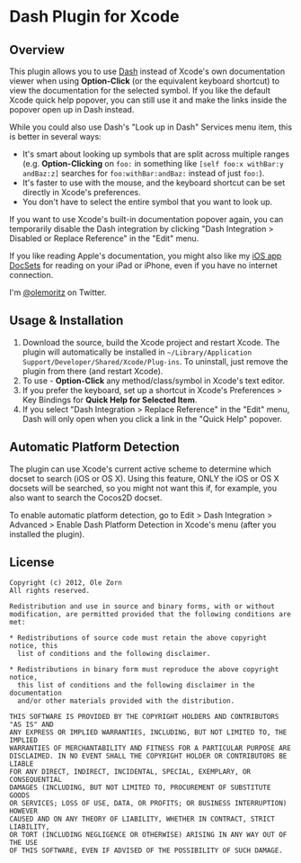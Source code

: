 # Dash Plugin for Xcode

## Overview

This plugin allows you to use [Dash](http://kapeli.com/dash/) instead of Xcode's own documentation viewer when using **Option-Click** (or the equivalent keyboard shortcut) to view the documentation for the selected symbol. If you like the default Xcode quick help popover, you can still use it and make the links inside the popover open up in Dash instead.

While you could also use Dash's "Look up in Dash" Services menu item, this is better in several ways:

* It's smart about looking up symbols that are split across multiple ranges (e.g. **Option-Clicking** on `foo:` in something like `[self foo:x withBar:y andBaz:z]` searches for `foo:withBar:andBaz:` instead of just `foo:`).
* It's faster to use with the mouse, and the keyboard shortcut can be set directly in Xcode's preferences.
* You don't have to select the entire symbol that you want to look up.

If you want to use Xcode's built-in documentation popover again, you can temporarily disable the Dash integration by clicking "Dash Integration > Disabled or Replace Reference" in the "Edit" menu.

If you like reading Apple's documentation, you might also like my [iOS app DocSets](https://github.com/omz/DocSets-for-iOS) for reading on your iPad or iPhone, even if you have no internet connection.

I'm [@olemoritz](http://twitter.com/olemoritz) on Twitter.

## Usage & Installation

1. Download the source, build the Xcode project and restart Xcode. The plugin will automatically be installed in `~/Library/Application Support/Developer/Shared/Xcode/Plug-ins`. To uninstall, just remove the plugin from there (and restart Xcode).
2. To use - **Option-Click** any method/class/symbol in Xcode's text editor. 
3. If you prefer the keyboard, set up a shortcut in Xcode's Preferences > Key Bindings for **Quick Help for Selected Item**.
4. If you select "Dash Integration > Replace Reference" in the "Edit" menu, Dash will only open when you click a link in the "Quick Help" popover.

## Automatic Platform Detection
The plugin can use Xcode's current active scheme to determine which docset to search (iOS or OS X). Using this feature, ONLY the iOS or OS X docsets will be searched, so you might not want this if, for example, you also want to search the Cocos2D docset.

To enable automatic platform detection, go to Edit > Dash Integration > Advanced > Enable Dash Platform Detection in Xcode's menu (after you installed the plugin).

## License

    Copyright (c) 2012, Ole Zorn
    All rights reserved.

    Redistribution and use in source and binary forms, with or without
    modification, are permitted provided that the following conditions are met:

    * Redistributions of source code must retain the above copyright notice, this
      list of conditions and the following disclaimer.

    * Redistributions in binary form must reproduce the above copyright notice,
      this list of conditions and the following disclaimer in the documentation
      and/or other materials provided with the distribution.

    THIS SOFTWARE IS PROVIDED BY THE COPYRIGHT HOLDERS AND CONTRIBUTORS "AS IS" AND
    ANY EXPRESS OR IMPLIED WARRANTIES, INCLUDING, BUT NOT LIMITED TO, THE IMPLIED
    WARRANTIES OF MERCHANTABILITY AND FITNESS FOR A PARTICULAR PURPOSE ARE
    DISCLAIMED. IN NO EVENT SHALL THE COPYRIGHT HOLDER OR CONTRIBUTORS BE LIABLE
    FOR ANY DIRECT, INDIRECT, INCIDENTAL, SPECIAL, EXEMPLARY, OR CONSEQUENTIAL
    DAMAGES (INCLUDING, BUT NOT LIMITED TO, PROCUREMENT OF SUBSTITUTE GOODS
    OR SERVICES; LOSS OF USE, DATA, OR PROFITS; OR BUSINESS INTERRUPTION) HOWEVER
    CAUSED AND ON ANY THEORY OF LIABILITY, WHETHER IN CONTRACT, STRICT LIABILITY,
    OR TORT (INCLUDING NEGLIGENCE OR OTHERWISE) ARISING IN ANY WAY OUT OF THE USE
    OF THIS SOFTWARE, EVEN IF ADVISED OF THE POSSIBILITY OF SUCH DAMAGE.
